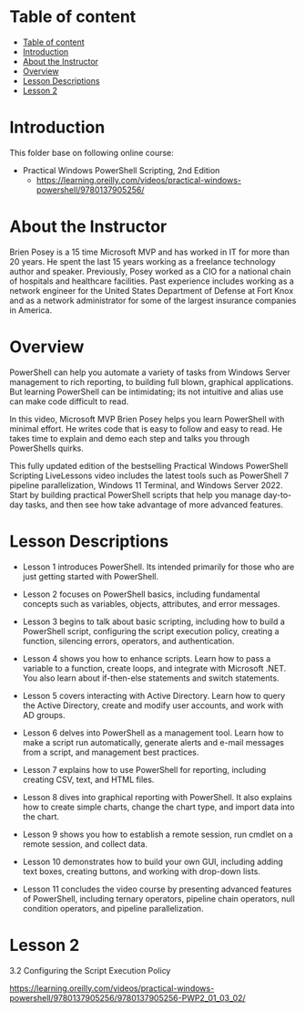 
# Table of content

<!-- TOC -->

- [Table of content](#table-of-content)
- [Introduction](#introduction)
- [About the Instructor](#about-the-instructor)
- [Overview](#overview)
- [Lesson Descriptions](#lesson-descriptions)
- [Lesson 2](#lesson-2)

<!-- /TOC -->

# Introduction


This folder base on following online course:

- Practical Windows PowerShell Scripting, 2nd Edition
    - https://learning.oreilly.com/videos/practical-windows-powershell/9780137905256/

# About the Instructor 

Brien Posey is a 15 time Microsoft MVP and has worked in IT for more than 20 years. He spent the last 15 years working as a freelance technology author and speaker. Previously, Posey worked as a CIO for a national chain of hospitals and healthcare facilities. Past experience includes working as a network engineer for the United States Department of Defense at Fort Knox and as a network administrator for some of the largest insurance companies in America.


# Overview

PowerShell can help you automate a variety of tasks from Windows Server management to rich reporting, to building full blown, graphical applications. But learning PowerShell can be intimidating; its not intuitive and alias use can make code difficult to read.

In this video, Microsoft MVP Brien Posey helps you learn PowerShell with minimal effort. He writes code that is easy to follow and easy to read. He takes time to explain and demo each step and talks you through PowerShells quirks.

This fully updated edition of the bestselling Practical Windows PowerShell Scripting LiveLessons video includes the latest tools such as PowerShell 7 pipeline parallelization, Windows 11 Terminal, and Windows Server 2022. Start by building practical PowerShell scripts that help you manage day-to-day tasks, and then see how take advantage of more advanced features.


# Lesson Descriptions

- Lesson 1 introduces PowerShell. Its intended primarily for those who are just getting started with PowerShell.

- Lesson 2 focuses on PowerShell basics, including fundamental concepts such as variables, objects, attributes, and error messages.

- Lesson 3 begins to talk about basic scripting, including how to build a PowerShell script, configuring the script execution policy, creating a function, silencing errors, operators, and authentication.

- Lesson 4 shows you how to enhance scripts. Learn how to pass a variable to a function, create loops, and integrate with Microsoft .NET. You also learn about if-then-else statements and switch statements.

- Lesson 5 covers interacting with Active Directory. Learn how to query the Active Directory, create and modify user accounts, and work with AD groups.

- Lesson 6 delves into PowerShell as a management tool. Learn how to make a script run automatically, generate alerts and e-mail messages from a script, and management best practices.

- Lesson 7 explains how to use PowerShell for reporting, including creating CSV, text, and HTML files.

- Lesson 8 dives into graphical reporting with PowerShell. It also explains how to create simple charts, change the chart type, and import data into the chart.

- Lesson 9 shows you how to establish a remote session, run cmdlet on a remote session, and collect data.

- Lesson 10 demonstrates how to build your own GUI, including adding text boxes, creating buttons, and working with drop-down lists.

- Lesson 11 concludes the video course by presenting advanced features of PowerShell, including ternary operators, pipeline chain operators, null condition operators, and pipeline parallelization.


# Lesson 2


3.2 Configuring the Script Execution Policy

https://learning.oreilly.com/videos/practical-windows-powershell/9780137905256/9780137905256-PWP2_01_03_02/
